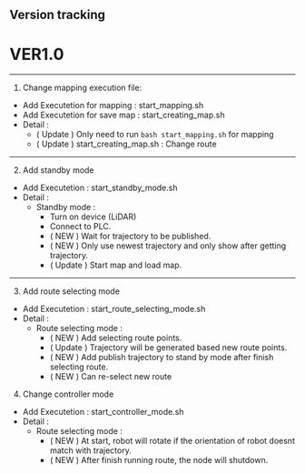 ## Version tracking
# VER1.0
---
1. Change mapping execution file:
- Add Executetion for mapping : start_mapping.sh
- Add Executetion for save map : start_creating_map.sh
- Detail :
    + ( Update ) Only need to run ``` bash start_mapping.sh ``` for mapping
    + ( Update ) start_creating_map.sh : Change route
---
2. Add standby mode 
- Add Executetion : start_standby_mode.sh
- Detail : 
    + Standby mode : 
        + Turn on device (LiDAR)
        + Connect to PLC.
        + ( NEW ) Wait for trajectory to be published.
        + ( NEW ) Only use newest trajectory and only show after getting trajectory.
        + ( Update ) Start map and load map.
        
---
3. Add route selecting mode 
- Add Executetion : start_route_selecting_mode.sh
- Detail : 
    + Route selecting mode : 
        + ( NEW ) Add selecting route points.
        + ( Update ) Trajectory will be generated based new route points.
        + ( NEW ) Add publish trajectory to stand by mode after finish selecting route.
        + ( NEW ) Can re-select new route
        
4. Change controller mode 
- Add Executetion : start_controller_mode.sh
- Detail : 
    + Route selecting mode : 
        + ( NEW ) At start, robot will rotate if the orientation of robot doesnt match with trajectory.
        + ( NEW ) After finish running route, the node will shutdown.
